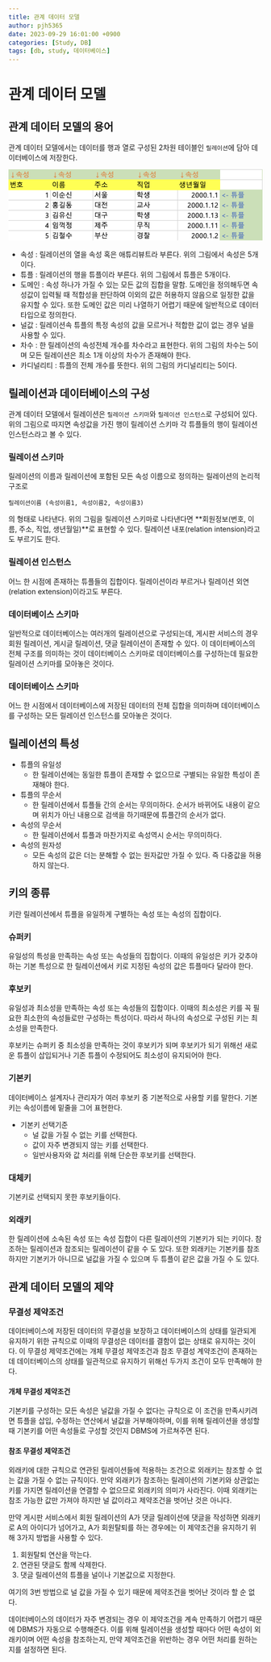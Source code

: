 ```yaml
---
title: 관계 데이터 모델
author: pjh5365
date: 2023-09-29 16:01:00 +0900
categories: [Study, DB]
tags: [db, study, 데이터베이스]
---
```


# 관계 데이터 모델

## 관계 데이터 모델의 용어

관계 데이터 모델에서는 데이터를 행과 열로 구성된 2차원 테이블인 `릴레이션`에 담아 데이터베이스에 저장한다.

![relation](/assets/img/2023-09-29-database-5/relation.png)

- 속성 : 릴레이션의 열을 속성 혹은 애튜리뷰트라 부른다. 위의 그림에서 속성은 5개이다.
- 튜플 : 릴레이션의 행을 튜플이라 부른다. 위의 그림에서 튜플은 5개이다.
- 도메인 : 속성 하나가 가질 수 있는 모든 값의 집합을 말함. 도메인을 정의해두면 속성값이 입력될 때 적합성을 판단하여 이외의 값은 허용하지 않음으로 일정한 값을 유지할 수 있다. 또한 도메인 값은 미리 나열하기 어렵기 때문에 일반적으로 데이터 타입으로 정의한다.
- 널값 : 릴레이션속 튜플의 특정 속성의 값을 모르거나 적합한 값이 없는 경우 널을 사용할 수 있다.
- 차수 : 한 릴레이션의 속성전체 개수를 차수라고 표현한다. 위의 그림의 차수는 5이며 모든 릴레이션은 최소 1개 이상의 차수가 존재해야 한다.
- 카디널리티 : 튜플의 전체 개수를 뜻한다. 위의 그림의 카디널리티는 5이다.

## 릴레이션과 데이터베이스의 구성

관계 데이터 모델에서 릴레이션은 `릴레이션 스키마`와 `릴레이션 인스턴스`로 구성되어 있다. 위의 그림으로 따지면 속성값을 가진 행이 릴레이션 스키마 각 튜플들의 행이 릴레이션 인스턴스라고 볼 수 있다.

### 릴레이션 스키마 

릴레이션의 이름과 릴레이션에 포함된 모든 속성 이름으로 정의하는 릴레이션의 논리적 구조로 

```
릴레이션이름 (속성이름1, 속성이름2, 속성이름3)
```

의 형태로 나타낸다. 위의 그림을 릴레이션 스키마로 나타낸다면 **회원정보(번호, 이름, 주소, 직업, 생년월일)**로 표현할 수 있다. 릴레이션 내포(relation intension)라고도 부르기도 한다.

### 릴레이션 인스턴스

어느 한 시점에 존재하는  튜플들의 집합이다. 릴레이션이라 부르거나 릴레이션 외연(relation extension)이라고도 부른다.

### 데이터베이스 스키마

일반적으로 데이터베이스는 여러개의 릴레이션으로 구성되는데, 게시판 서비스의 경우 회원 릴레이션, 게시글 릴레이션, 댓글 릴레이션이 존재할 수 있다. 이 데이터베이스의 전체 구조를 의미하는 것이 데이터베이스 스키마로 데이터베이스를 구성하는데 필요한 릴레이션 스키마를 모아놓은 것이다.

### 데이터베이스 스키마

어느 한 시점에서 데이터베이스에 저장된 데이터의 전체 집합을 의미하며 데이터베이스를 구성하는 모든 릴레이션 인스턴스를 모아놓은 것이다.

## 릴레이션의 특성

- 튜플의 유일성
  - 한 릴레이션에는 동일한 튜플이 존재할 수 없으므로 구별되는 유일한 특성이 존재해야 한다.
- 튜플의 무순서
  - 한 릴레이션에서 튜플들 간의 순서는 무의미하다. 순서가 바뀌어도 내용이 같으며 위치가 아닌 내용으로 검색을 하기때문에 튜플간의 순서가 없다.
- 속성의 무순서
  - 한 릴레이션에서 튜플과 마찬가지로 속성역시 순서는 무의미하다.
- 속성의 원자성
  - 모든 속성의 값은 더는 분해할 수 없는 원자값만 가질 수 있다. 즉 다중값을 허용하지 않는다.

## 키의 종류

키란 릴레이션에서 튜플을 유일하게 구별하는 속성 또는 속성의 집합이다.

### 슈퍼키

유일성의 특성을 만족하는 속성 또는 속성들의 집합이다. 이때의 유일성은 키가 갖추야하는 기본 특성으로 한 릴레이션에서 키로 지정된 속성의 값은 튜플마다 달라야 한다.

### 후보키

유일성과 최소성을 만족하는 속성 또는 속성들의 집합이다. 이때의 최소성은 키를 꼭 필요한 최소한의 속성들로만 구성하는 특성이다. 따라서 하나의 속성으로 구성된 키는 최소성을 만족한다.

후보키는 슈퍼키 중 최소성을 만족하는 것이 후보키가 되며 후보키가 되기 위해선 새로운 튜플이 삽입되거나 기존 튜플이 수정되어도 최소성이 유지되어야 한다.

### 기본키

데이터베이스 설계자나 관리자가 여러 후보키 중 기본적으로 사용할 키를 말한다. 기본키는 속성이름에 밑줄을 그어 표현한다.

- 기본키 선택기준
  - 널 값을 가질 수 없는 키를 선택한다.
  - 값이 자주 변경되지 않는 키를 선택한다.
  - 일반사용자와 값 처리를 위해 단순한 후보키를 선택한다.

### 대체키

기본키로 선택되지 못한 후보키들이다.

### 외래키

한 릴레이션에 소속된 속성 또는 속성 집합이 다른 릴레이션의 기본키가 되는 키이다. 참조하는 릴레이션과 참조되는 릴레이션이 같을 수 도 있다. 또한 외래키는 기본키를 참조하지만 기본키가 아니므로 널값을 가질 수 있으며 두 튜플이 같은 값을 가질 수 도 있다.

## 관계 데이터 모델의 제약

### 무결성 제약조건

데이터베이스에 저장된 데이터의 무결성을 보장하고 데이터베이스의 상태를 일관되게 유지하기 위한 규칙으로 이때의 무결성은 데이터를 결함이 없는 상태로 유지하는 것이다. 이 무결성 제약조건에는 개체 무결성 제약조건과 참조 무결성 계약조건이 존재하는데 데이터베이스의 상태를 일관적으로 유지하기 위해선 두가지 조건이 모두 만족해야 한다.

#### 개체 무결성 제약조건

기본키를 구성하는 모든 속성은 널값을 가질 수 없다는 규칙으로 이 조건을 만족시키려면 튜플을 삽입, 수정하는 연산에서 널값을 거부해야하며, 이를 위해 릴레이션을 생성할 때 기본키를 어떤 속성들로 구성할 것인지 DBMS에 가르쳐주면 된다.

#### 참조 무결성 제약조건

외래키에 대한 규칙으로 연관된 릴레이션들에 적용하는 조건으로 외래키는 참조할 수 없는 값을 가질 수 없는 규칙이다. 만약 외래키가 참조하는 릴레이션의 기본키와 상관없는 키를 가지면 릴레이션을 연결할 수 없으므로 외래키의 의미가 사라진다. 이때 외래키는 참조 가능한 값만 가져야 하지만 널 값이라고 제약조건을 벗어난 것은 아니다. 

만약 게시판 서비스에서 회원 릴레이션의 A가 댓글 릴레이션에 댓글을 작성하면 외래키로 A의 아이디가 넘어가고, A가 회원탈퇴를 하는 경우에는 이 제약조건을 유지하기 위해 3가지 방법을 사용할 수 있다.

1. 회원탈퇴 연산을 막는다.
2. 연관된 댓글도 함께 삭제한다.
3. 댓글 릴레이션의 튜플을 널이나 기본값으로 지정한다.

여기의 3번 방법으로 널 값을 가질 수 있기 때문에 제약조건을 벗어난 것이라 할 순 없다.

데이터베이스의 데이터가 자주 변경되는 경우 이 제약조건을 계속 만족하기 어렵기 때문에 DBMS가 자동으로 수행해준다. 이를 위해 릴레이션을 생성할 때마다 어떤 속성이 외래키이며 어떤 속성을 참조하는지, 만약 제약조건을 위반하는 경우 어떤 처리를 원하는지를 설정하면 된다.